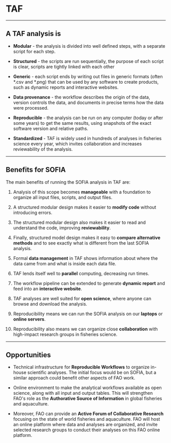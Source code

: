 # TAF

---

## A TAF analysis is

- **Modular** - the analysis is divided into well defined steps, with a separate
  script for each step.

- **Structured** - the scripts are run sequentially, the purpose of each script
  is clear, scripts are tightly linked with each other

- **Generic** - each script ends by writing out files in generic formats (often
  \*.csv and \*.png) that can be used by any software to create products, such
  as dynamic reports and interactive websites.

- **Data provenance** - the workflow describes the origin of the data, version
  controls the data, and documents in precise terms how the data were processed.

- **Reproducible** - the analysis can be run on any computer (today or after
  some years) to get the same results, using snapshots of the exact software
  version and relative paths.

- **Standardized** - TAF is widely used in hundreds of analyses in fisheries
  science every year, which invites collaboration and increases reviewability
  of the analysis.

---

## Benefits for SOFIA

The main benefits of running the SOFIA analysis in TAF are:

1. Analysis of this scope becomes **manageable** with a foundation to organize
   all input files, scripts, and output files.

2. A structured modular design makes it easier to **modify code** without
   introducing errors.

3. The structured modular design also makes it easier to read and understand the
   code, improving **reviewability**.

4. Finally, structured model design makes it easy to **compare alternative
   methods** and to see exactly what is different from the last SOFIA analysis.

5. Formal **data management** in TAF shows information about where the data came
   from and what is inside each data file.

6. TAF lends itself well to **parallel** computing, decreasing run times.

7. The workflow pipeline can be extended to generate **dynamic report** and feed
   into an **interactive website**.

8. TAF analyses are well suited for **open science**, where anyone can browse
   and download the analysis.

9. Reproducibility means we can run the SOFIA analysis on our **laptops** or
   **online servers**.

10. Reproducibility also means we can organize close **collaboration** with
    high-impact research groups in fisheries science.

---

## Opportunities

- Technical infrastructure for **Reproducible Workflows** to organize in-house
  scientific analyses. The initial focus would be on SOFIA, but a similar
  approach could benefit other aspects of FAO work.

- Online environment to make the analytical workflows available as open science,
  along with all input and output tables. This will strengthen FAO's role as the
  **Authorative Source of Information** in global fisheries and aquaculture.

- Moreover, FAO can provide an **Active Forum of Collaborative Research**
  focusing on the state of world fisheries and aquaculture. FAO will host an
  online platform where data and analyses are organized, and invite selected
  research groups to conduct their analyses on this FAO online platform.

<!--

One approach would be to have a fishery officer who will oversee the *technical
infrastructure*, *open data dissemination*, and *scientific collaboration*
related to SOFIA.

This person would have a strong background in stock assessment, statistical
computing, scientific workflow systems, project management, building
partnerships, and coordinating large user groups.

-->
